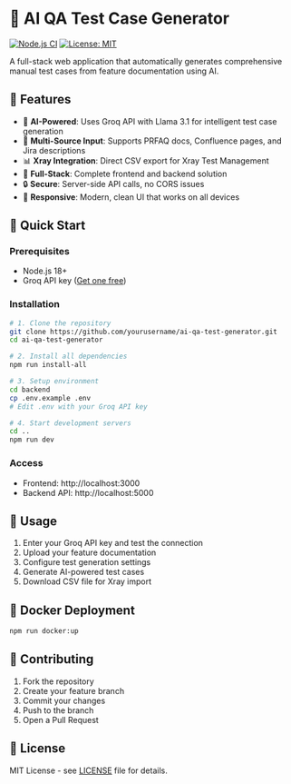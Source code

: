 # 🤖 AI QA Test Case Generator

[![Node.js CI](https://github.com/yourusername/ai-qa-test-generator/actions/workflows/ci.yml/badge.svg)](https://github.com/yourusername/ai-qa-test-generator/actions/workflows/ci.yml)
[![License: MIT](https://img.shields.io/badge/License-MIT-yellow.svg)](https://opensource.org/licenses/MIT)

A full-stack web application that automatically generates comprehensive manual test cases from feature documentation using AI.

## 🌟 Features

- 🤖 **AI-Powered**: Uses Groq API with Llama 3.1 for intelligent test case generation
- 📄 **Multi-Source Input**: Supports PRFAQ docs, Confluence pages, and Jira descriptions
- 📊 **Xray Integration**: Direct CSV export for Xray Test Management
- 🚀 **Full-Stack**: Complete frontend and backend solution
- 🔒 **Secure**: Server-side API calls, no CORS issues
- 📱 **Responsive**: Modern, clean UI that works on all devices

## 🚀 Quick Start

### Prerequisites
- Node.js 18+
- Groq API key ([Get one free](https://console.groq.com))

### Installation

```bash
# 1. Clone the repository
git clone https://github.com/yourusername/ai-qa-test-generator.git
cd ai-qa-test-generator

# 2. Install all dependencies
npm run install-all

# 3. Setup environment
cd backend
cp .env.example .env
# Edit .env with your Groq API key

# 4. Start development servers
cd ..
npm run dev
```

### Access
- Frontend: http://localhost:3000
- Backend API: http://localhost:5000

## 📖 Usage

1. Enter your Groq API key and test the connection
2. Upload your feature documentation
3. Configure test generation settings
4. Generate AI-powered test cases
5. Download CSV file for Xray import

## 🐳 Docker Deployment

```bash
npm run docker:up
```

## 🤝 Contributing

1. Fork the repository
2. Create your feature branch
3. Commit your changes
4. Push to the branch
5. Open a Pull Request

## 📄 License

MIT License - see [LICENSE](LICENSE) file for details.

